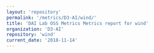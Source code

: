 ```yaml
---
layout: 'repository'
permalink: '/metrics/D3-AI/wind/'
title: 'DAI Lab OSS Metrics Metrics report for wind'
organization: 'D3-AI'
repository: 'wind'
current_date: '2018-11-14'
---
```

